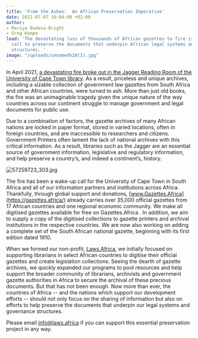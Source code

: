 ```yaml
---
title: 'From the Ashes:  An African Preservation Imperative'
date: 2021-07-07 16:04:00 +02:00
author:
- Mariya Badeva-Bright
- Greg Kempe
lead: 'The devastating loss of thousands of African gazettes to fire is an urgent
  call to preserve the documents that underpin African legal systems and governance
  structures. '
image: "/uploads/unnamed%20(1).jpg"
---
```


In April 2021, [a devastating fire broke out in the Jagger Reading Room of the University of Cape Town library](https://www.news.uct.ac.za/article/-2021-04-23-ucts-historic-jagger-reading-room-lost-to-fire). As a result, priceless and unique archives, including a sizable collection of government law gazettes from South Africa and other African countries, were turned to ash. More than just old books, the fire was an unimaginable tragedy given the unique nature of the way countries across our continent struggle to manage government and legal documents for public use.  

Due to a combination of factors, the gazette archives of many African nations are locked in paper format, stored in varied locations, often in foreign countries, and are inaccessible to researchers and citizens. Government Printers often lament the lack of national archives with this critical information.  As a result, libraries such as the Jagger are an essential source of government information, legislative and regulatory information, and help preserve a country’s, and indeed a continent’s, history. 

![57259723_303.jpg](/uploads/57259723_303.jpg)

The fire has been a wake-up call for the University of Cape Town in South Africa and all of our information partners and institutions across Africa. Thankfully, through global support and donations,  [www.Gazettes.Africa](https://gazettes.africa/) already carries over 35,000 official gazettes from 17 African countries and one regional economic community. We make all digitised gazettes available for free on Gazettes.Africa . In addition, we aim to supply a copy of the digitised collections to gazette printers and archival institutions in the respective countries. We are now also working on adding a complete set of the South African national gazette, beginning with its first edition dated 1910. 

When we formed our non-profit, [Laws.Africa](https://laws.africa/),  we initially focused on supporting librarians in select African countries to digitise their official gazettes and create legislation collections. Seeing the dearth of gazette archives, we quickly expanded our programs to pool resources and help support the broader community of librarians, archivists and government gazette authorities in Africa to secure the archival of these precious documents.  But that has not been enough. Now more than ever,  the countries of Africa -- and the nations which support our development efforts -- should not only focus on the sharing of information but also on efforts to help preserve the documents that underpin our legal systems and governance structures.  

Please email [info@laws.africa](mailto:info@laws.africa) if you can support this essential preservation project in any way.
